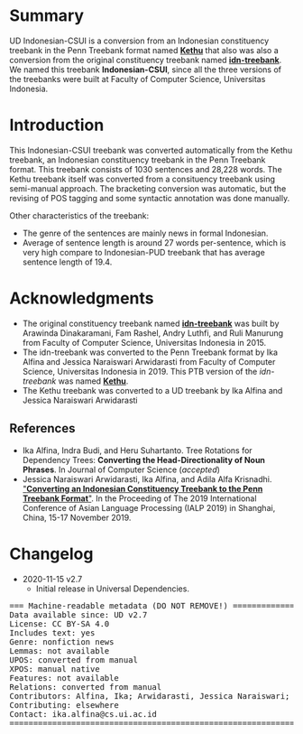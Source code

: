 # Summary

UD Indonesian-CSUI is a conversion from an Indonesian constituency treebank in the Penn Treebank format named [**Kethu**](https://github.com/ialfina/kethu) that also was also a conversion from the original constituency treebank named [**idn-treebank**](https://github.com/famrashel/idn-treebank). 
We named this treebank **Indonesian-CSUI**, since all the three versions of the treebanks were built at Faculty of Computer Science, Universitas Indonesia.


# Introduction

This Indonesian-CSUI treebank was converted automatically from the Kethu treebank, an Indonesian constituency treebank in the Penn Treebank format. This treebank consists of 1030 sentences and 28,228 words. The Kethu treebank itself was converted from a consituency treebank using semi-manual approach. The bracketing conversion was automatic, but the revising of POS tagging and some syntactic annotation was done manually.

Other characteristics of the treebank:
* The genre of the sentences are mainly news in formal Indonesian. 
* Average of sentence length is around 27 words per-sentence, which is very high compare to Indonesian-PUD treebank that has average sentence length of 19.4.


# Acknowledgments

* The original constituency treebank named [**idn-treebank**](https://github.com/famrashel/idn-treebank) was built by Arawinda Dinakaramani, Fam Rashel, Andry Luthfi, and Ruli Manurung from Faculty of Computer Science, Universitas Indonesia in 2015.
* The idn-treebank was converted to the Penn Treebank format by Ika Alfina and Jessica Naraiswari Arwidarasti from Faculty of Computer Science, Universitas Indonesia in 2019. This PTB version of the _idn-treebank_ was named [**Kethu**](https://github.com/ialfina/kethu).
* The Kethu treebank was converted to a UD treebank by Ika Alfina and Jessica Naraiswari Arwidarasti

## References
* Ika Alfina, Indra Budi, and Heru Suhartanto. Tree Rotations for Dependency Trees: **Converting the Head-Directionality of Noun Phrases**. In Journal of Computer Science (_accepted_)
* Jessica Naraiswari Arwidarasti, Ika Alfina, and Adila Alfa Krisnadhi. ["**Converting an Indonesian Constituency Treebank to the Penn Treebank Format**"](https://ieeexplore.ieee.org/abstract/document/9037723). In the Proceeding of The 2019 International Conference of Asian Language Processing (IALP 2019) in Shanghai, China, 15-17 November 2019. 


# Changelog

* 2020-11-15 v2.7
  * Initial release in Universal Dependencies.


<pre>
=== Machine-readable metadata (DO NOT REMOVE!) ================================
Data available since: UD v2.7
License: CC BY-SA 4.0
Includes text: yes
Genre: nonfiction news
Lemmas: not available
UPOS: converted from manual
XPOS: manual native
Features: not available
Relations: converted from manual
Contributors: Alfina, Ika; Arwidarasti, Jessica Naraiswari;  Dinakaramani, Arawinda; Manurung, Ruli; Rashel, Fam; Luthfi, Andry 
Contributing: elsewhere
Contact: ika.alfina@cs.ui.ac.id
===============================================================================
</pre>
